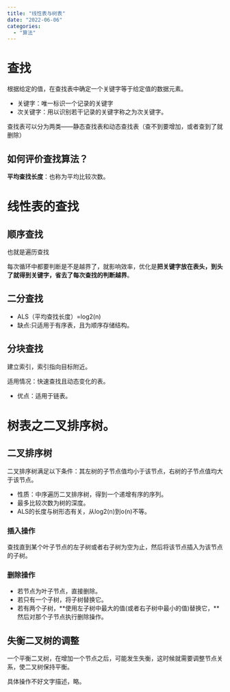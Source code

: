 ```yaml
---
title: "线性表与树表"
date: "2022-06-06"
categories:
  - "算法"
---
```


# 查找

根据给定的值，在查找表中确定一个关键字等于给定值的数据元素。

- 关键字：唯一标识一个记录的关键字
- 次关键字：用以识别若干记录的关键字称之为次关键字。

查找表可以分为两类——静态查找表和动态查找表（查不到要增加，或者查到了就删除）

## 如何评价查找算法？

**平均查找长度**：也称为平均比较次数。

# 线性表的查找

## 顺序查找

也就是遍历查找

每次循环中都要判断是不是越界了，就影响效率，优化是**把关键字放在表头，到头了就得到关键字，省去了每次查找的判断越界**。

## 二分查找

- ALS（平均查找长度）=log2(n)
- 缺点:只适用于有序表，且为顺序存储结构。

## 分块查找

建立索引，索引指向目标附近。

适用情况：快速查找且动态变化的表。

- 优点：适用于链表。

# 树表之二叉排序树。

## 二叉排序树

二叉排序树满足以下条件：其左树的子节点值均小于该节点，右树的子节点值均大于该节点。

- 性质：中序遍历二叉排序树，得到一个递增有序的序列。
- 最多比较次数为树的深度。
- ALS的长度与树形态有关，从log2(n)到o(n)不等。

### 插入操作

查找直到某个叶子节点的左子树或者右子树为空为止，然后将该节点插入为该节点的子树。

### 删除操作

- 若节点为叶子节点，直接删除。
- 若只有一个子树，将子树替换它。
- 若有两个子树，**使用左子树中最大的值(或者右子树中最小的值)替换它，**然后对那个子节点执行删除操作。

## 失衡二叉树的调整

一个平衡二叉树，在增加一个节点之后，可能发生失衡，这时候就需要调整节点关系，使二叉树保持平衡。

具体操作不好文字描述，略。

